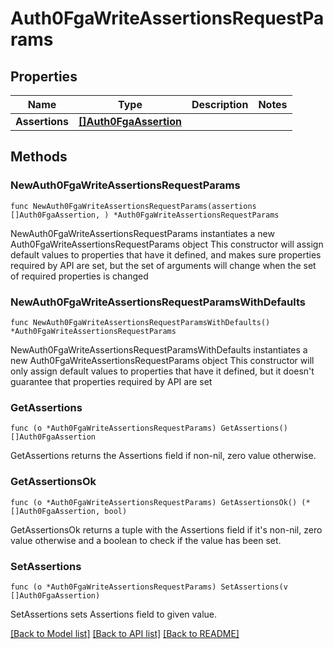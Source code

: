 # Auth0FgaWriteAssertionsRequestParams

## Properties

Name | Type | Description | Notes
------------ | ------------- | ------------- | -------------
**Assertions** | [**[]Auth0FgaAssertion**](Auth0FgaAssertion.md) |  | 

## Methods

### NewAuth0FgaWriteAssertionsRequestParams

`func NewAuth0FgaWriteAssertionsRequestParams(assertions []Auth0FgaAssertion, ) *Auth0FgaWriteAssertionsRequestParams`

NewAuth0FgaWriteAssertionsRequestParams instantiates a new Auth0FgaWriteAssertionsRequestParams object
This constructor will assign default values to properties that have it defined,
and makes sure properties required by API are set, but the set of arguments
will change when the set of required properties is changed

### NewAuth0FgaWriteAssertionsRequestParamsWithDefaults

`func NewAuth0FgaWriteAssertionsRequestParamsWithDefaults() *Auth0FgaWriteAssertionsRequestParams`

NewAuth0FgaWriteAssertionsRequestParamsWithDefaults instantiates a new Auth0FgaWriteAssertionsRequestParams object
This constructor will only assign default values to properties that have it defined,
but it doesn't guarantee that properties required by API are set

### GetAssertions

`func (o *Auth0FgaWriteAssertionsRequestParams) GetAssertions() []Auth0FgaAssertion`

GetAssertions returns the Assertions field if non-nil, zero value otherwise.

### GetAssertionsOk

`func (o *Auth0FgaWriteAssertionsRequestParams) GetAssertionsOk() (*[]Auth0FgaAssertion, bool)`

GetAssertionsOk returns a tuple with the Assertions field if it's non-nil, zero value otherwise
and a boolean to check if the value has been set.

### SetAssertions

`func (o *Auth0FgaWriteAssertionsRequestParams) SetAssertions(v []Auth0FgaAssertion)`

SetAssertions sets Assertions field to given value.



[[Back to Model list]](../README.md#documentation-for-models) [[Back to API list]](../README.md#documentation-for-api-endpoints) [[Back to README]](../README.md)


